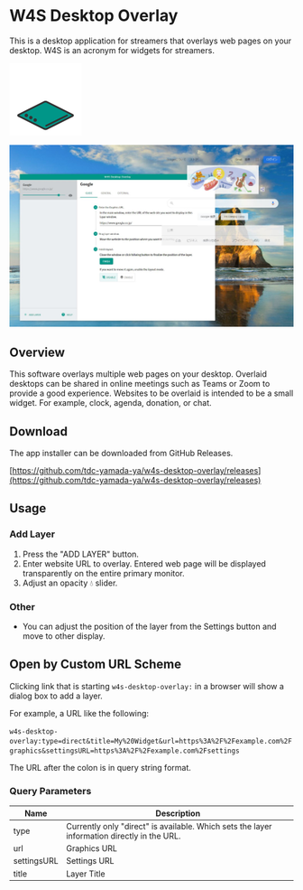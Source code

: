 # W4S Desktop Overlay

This is a desktop application for streamers that overlays web pages on your desktop. W4S is an acronym for widgets for streamers.

<img src="./images/icon-animated.svg" width="128">

![screenshot](./images/screenshot.jpg)

## Overview

This software overlays multiple web pages on your desktop.
Overlaid desktops can be shared in online meetings such as Teams or Zoom to provide a good experience.
Websites to be overlaid is intended to be a small widget.
For example, clock, agenda, donation, or chat.

## Download

The app installer can be downloaded from GitHub Releases.

[https://github.com/tdc-yamada-ya/w4s-desktop-overlay/releases](https://github.com/tdc-yamada-ya/w4s-desktop-overlay/releases)

## Usage

### Add Layer

1. Press the "ADD LAYER" button.
1. Enter website URL to overlay. Entered web page will be displayed transparently on the entire primary monitor.
1. Adjust an opacity 💧 slider.

### Other

- You can adjust the position of the layer from the Settings button and move to other display.

## Open by Custom URL Scheme

Clicking link that is starting `w4s-desktop-overlay:` in a browser will show a dialog box to add a layer.

For example, a URL like the following:

`w4s-desktop-overlay:type=direct&title=My%20Widget&url=https%3A%2F%2Fexample.com%2Fgraphics&settingsURL=https%3A%2F%2Fexample.com%2Fsettings`

The URL after the colon is in query string format.

### Query Parameters

| Name | Description |
| - | - |
| type | Currently only "direct" is available. Which sets the layer information directly in the URL. |
| url | Graphics URL |
| settingsURL | Settings URL |
| title | Layer Title |
